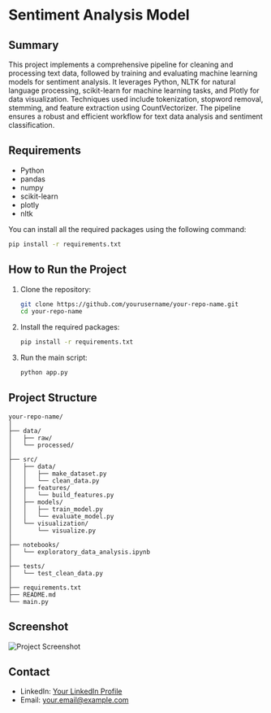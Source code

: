 # Sentiment Analysis Model

## Summary
This project implements a comprehensive pipeline for cleaning and processing text data, followed by training and evaluating machine learning models for sentiment analysis. It leverages Python, NLTK for natural language processing, scikit-learn for machine learning tasks, and Plotly for data visualization. Techniques used include tokenization, stopword removal, stemming, and feature extraction using CountVectorizer. The pipeline ensures a robust and efficient workflow for text data analysis and sentiment classification.

## Requirements
- Python 
- pandas
- numpy
- scikit-learn
- plotly
- nltk

You can install all the required packages using the following command:
```sh
pip install -r requirements.txt
```

## How to Run the Project
1. Clone the repository:
    ```sh
    git clone https://github.com/yourusername/your-repo-name.git
    cd your-repo-name
    ```
2. Install the required packages:
    ```sh
    pip install -r requirements.txt
    ```
3. Run the main script:
    ```sh
    python app.py
    ```

## Project Structure
```
your-repo-name/
│
├── data/
│   ├── raw/
│   └── processed/
│
├── src/
│   ├── data/
│   │   ├── make_dataset.py
│   │   └── clean_data.py
│   ├── features/
│   │   └── build_features.py
│   ├── models/
│   │   ├── train_model.py
│   │   └── evaluate_model.py
│   └── visualization/
│       └── visualize.py
│
├── notebooks/
│   └── exploratory_data_analysis.ipynb
│
├── tests/
│   └── test_clean_data.py
│
├── requirements.txt
├── README.md
└── main.py
```

## Screenshot
![Project Screenshot](path/to/screenshot.png)

## Contact
- LinkedIn: [Your LinkedIn Profile](https://www.linkedin.com/in/yourprofile)
- Email: your.email@example.com
